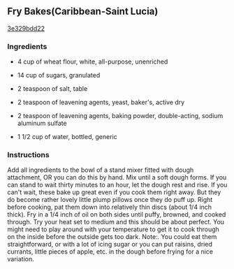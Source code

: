 ## Fry Bakes(Caribbean-Saint Lucia)

[3e329bdd22](http://www.food.com/recipe/fry-bakes-caribbean-saint-lucia-503332)

### Ingredients

 - 4 cup of wheat flour, white, all-purpose, unenriched

 - 14 cup of sugars, granulated

 - 2 teaspoon of salt, table

 - 2 teaspoon of leavening agents, yeast, baker's, active dry

 - 2 teaspoon of leavening agents, baking powder, double-acting, sodium aluminum sulfate

 - 1 1/2 cup of water, bottled, generic

### Instructions

Add all ingredients to the bowl of a stand mixer fitted with dough attachment, OR you can do this by hand. Mix until a soft dough forms. If you can stand to wait thirty minutes to an hour, let the dough rest and rise. If you can't wait, these bake up great even if you cook them right away. But they do become rather lovely little plump pillows once they do puff up. Right before cooking, pat them down into relatively thin discs (about 1/4 inch thick). Fry in a 1/4 inch of oil on both sides until puffy, browned, and cooked through. Try your heat set to medium and this should be about perfect. You might need to play around with your temperature to get it to cook through on the inside before the outside gets too dark. Note:. You could eat them straightforward, or with a lot of icing sugar or you can put raisins, dried currants, little pieces of apple, etc. in the dough before frying for a nice variation.